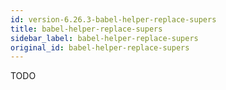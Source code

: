 ```yaml
---
id: version-6.26.3-babel-helper-replace-supers
title: babel-helper-replace-supers
sidebar_label: babel-helper-replace-supers
original_id: babel-helper-replace-supers
---
```


TODO

